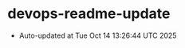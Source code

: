 # devops-readme-update
<!--START_SECTION:activity-->
- Auto-updated at Tue Oct 14 13:26:44 UTC 2025
<!--END_SECTION:activity-->
